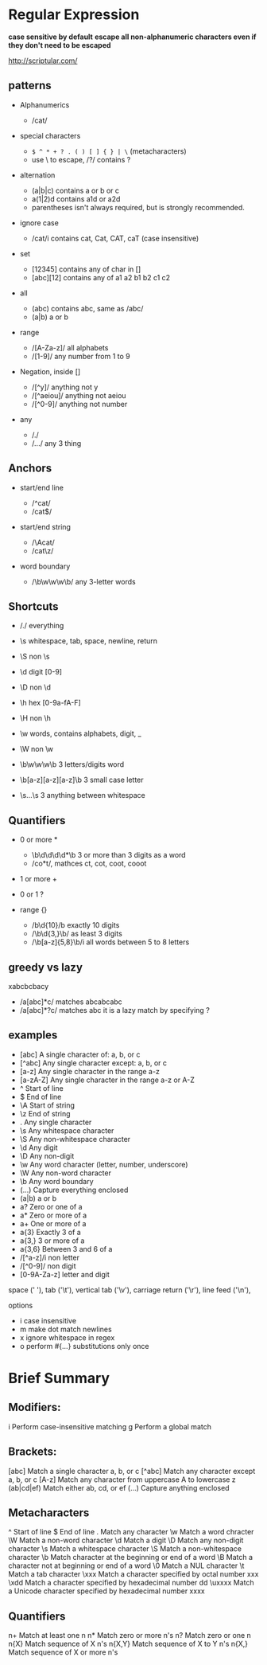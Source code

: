 Regular Expression
======================

**case sensitive by default**
**escape all non-alphanumeric characters even if they don't need to be escaped**

http://scriptular.com/

## patterns

- Alphanumerics
  - /cat/

- special characters
  - `$ ^ * + ? . ( ) [ ] { } | \` (metacharacters)
  - use \ to escape, /\?/ contains ?


- alternation
  - (a|b|c) contains a or b or c
  - a(1|2)d contains a1d or a2d
  - parentheses isn't always required, but is strongly recommended. 

- ignore case
  - /cat/i contains cat, Cat, CAT, caT (case insensitive)

- set
  - [12345] contains any of char in []
  - [abc][12] contains any of a1 a2 b1 b2 c1 c2

- all
  - (abc) contains abc, same as /abc/
  - (a|b) a or b

- range
  - /[A-Za-z]/ all alphabets
  - /[1-9]/ any number from 1 to 9

- Negation, inside []
  - /[^y]/ anything not y
  - /[^aeiou]/ anything not aeiou
  - /[^0-9]/ anything not number

- any
  - /./
  - /.../ any 3 thing


## Anchors

- start/end line
  - /^cat/
  - /cat$/

- start/end string
  - /\Acat/
  - /cat\z/

- word boundary
  - /\b\w\w\w\b/ any 3-letter words


## Shortcuts

- /./ everything
- \s whitespace, tab, space, newline, return
- \S non \s
- \d digit [0-9]
- \D non \d
- \h hex [0-9a-fA-F]
- \H non \h
- \w words, contains alphabets, digit, _
- \W non \w

- \b\w\w\w\b 3 letters/digits word
- \b[a-z][a-z][a-z]\b 3 small case letter
- \s...\s 3 anything between whitespace

## Quantifiers

- 0 or more *
  - \b\d\d\d\d*\b 3 or more than 3 digits as a word
  - /co*t/, mathces ct, cot, coot, cooot

- 1 or more + 

- 0 or 1 ? 

- range {}
  - /b\d{10}/b exactly 10 digits
  - /\b\d{3,}\b/ as least 3 digits
  - /\b[a-z]{5,8}\b/i all words between 5 to 8 letters


## greedy vs lazy
xabcbcbacy
- /a[abc]*c/ matches abcabcabc
- /a[abc]*?c/ matches abc it is a lazy match by specifying ?


## examples

- [abc] 	A single character of: a, b, or c
- [^abc] 	Any single character except: a, b, or c
- [a-z] 	Any single character in the range a-z
- [a-zA-Z] 	Any single character in the range a-z or A-Z
- ^ 	Start of line
- $ 	End of line
- \A 	Start of string
- \z 	End of string
- . 	Any single character
- \s 	Any whitespace character
- \S 	Any non-whitespace character
- \d 	Any digit
- \D 	Any non-digit
- \w 	Any word character (letter, number, underscore)
- \W 	Any non-word character
- \b 	Any word boundary
- (...) 	Capture everything enclosed
- (a|b) 	a or b
- a? 	Zero or one of a
- a* 	Zero or more of a
- a+ 	One or more of a
- a{3} 	Exactly 3 of a
- a{3,} 	3 or more of a
- a{3,6} 	Between 3 and 6 of a
- /[^a-z]/i non letter
- /[^0-9]/ non digit
- [0-9A-Za-z] letter and digit



space (' '), 
tab ('\t'), 
vertical tab ('\v'), 
carriage return ('\r'), 
line feed ('\n'), 


options
- i case insensitive 
- m make dot match newlines 
- x ignore whitespace in regex 
- o perform #{...} substitutions only once 


# Brief Summary

## Modifiers:

i	Perform case-insensitive matching
g	Perform a global match

## Brackets:

[abc]	Match a single character a, b, or c
[^abc]	Match any character except a, b, or c
[A-z]	Match any character from uppercase A to lowercase z
(ab|cd|ef)	Match either ab, cd, or ef
(...)	Capture anything enclosed

## Metacharacters

^	Start of line
$	End of line
.	Match any character
\w	Match a word chracter
\W	Match a non-word character
\d	Match a digit
\D	Match any non-digit character
\s	Match a whitespace character
\S	Match a non-whitespace character
\b	Match character at the beginning or end of a word
\B	Match a character not at beginning or end of a word
\0	Match a NUL character
\t	Match a tab character
\xxx	Match a character specified by octal number xxx
\xdd	Match a character specified by hexadecimal number dd
\uxxxx	Match a Unicode character specified by hexadecimal number xxxx

## Quantifiers

n+	Match at least one n
n*	Match zero or more n's
n?	Match zero or one n
n{X}	Match sequence of X n's
n{X,Y}	Match sequence of X to Y n's
n{X,}	Match sequence of X or more n's